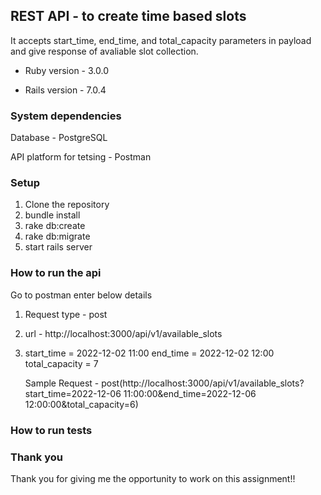## REST API - to create time based slots

It accepts start_time, end_time, and total_capacity parameters in payload and give response of avaliable slot collection.


* Ruby version - 3.0.0

* Rails version - 7.0.4

### System dependencies

Database - PostgreSQL

API platform for tetsing - Postman

### Setup

1. Clone the repository 
2. bundle install
3. rake db:create
4. rake db:migrate
5. start rails server

### How to run the api
 Go to postman enter below details
 1. Request type - post
 2. url - http://localhost:3000/api/v1/available_slots
 3. start_time = 2022-12-02 11:00 
    end_time = 2022-12-02 12:00
    total_capacity = 7
    
    Sample Request - post(http://localhost:3000/api/v1/available_slots?start_time=2022-12-06 11:00:00&end_time=2022-12-06 12:00:00&total_capacity=6)   
   
### How to run tests

### Thank you
Thank you for giving me the opportunity to work on this assignment!!
